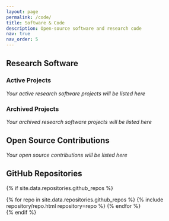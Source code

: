 ```yaml
---
layout: page
permalink: /code/
title: Software & Code
description: Open-source software and research code
nav: true
nav_order: 5
---
```


## Research Software

### Active Projects
*Your active research software projects will be listed here*

### Archived Projects
*Your archived research software projects will be listed here*

## Open Source Contributions
*Your open source contributions will be listed here*

## GitHub Repositories

{% if site.data.repositories.github_repos %}
<div class="repositories d-flex flex-wrap flex-md-row flex-column justify-content-between align-items-center">
  {% for repo in site.data.repositories.github_repos %}
    {% include repository/repo.html repository=repo %}
  {% endfor %}
</div>
{% endif %}
